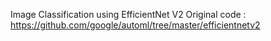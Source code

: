 Image Classification using EfficientNet V2
Original code : https://github.com/google/automl/tree/master/efficientnetv2
